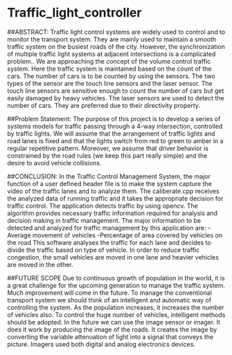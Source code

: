 # Traffic_light_controller

##ABSTRACT:
Traffic light control systems are widely used to control and to monitor the transport
system. They are mainly used to maintain a smooth traffic system on the busiest roads
of the city. However, the synchronization of multiple traffic light systems at adjacent
intersections is a complicated problem.. We are approaching the concept of the volume
control traffic system. Here the traffic system is maintained based on the count of the
cars. The number of cars is to be counted by using the sensors. The two types of the
sensor are the touch line sensors and the laser sensor. The touch line sensors are
sensitive enough to count the number of cars but get easily damaged by heavy
vehicles. The laser sensors are used to detect the number of cars. They are preferred
due to their directivity property.

##Problem Statement:
The purpose of this project is to develop a series of systems models for
traffic passing through a 4-way intersection, controlled by traffic lights. We
will assume that the arrangement of traffic lights and road lanes is fixed and
that the lights switch from red to green to amber in a regular repetitive
pattern. Moreover, we assume that driver behavior is constrained by the
road rules (we keep this part really simple) and the desire to avoid vehicle
collisions.

##CONCLUSION:
In the Traffic Control Management System, the major function of a user defined header file is to
make the system capture the video of the traffic lanes and to analyze them. The caliberate.cpp
receives the analyzed data of running traffic and it takes the appropriate decision for traffic
control. The application detects traffic by using opencv. The algorithm provides necessary traffic
information required for analysis and decision making in traffic management. The major
information to be detected and analyzed for traffic management by this application are:
-Average movement of vehicles
-Percentage of area covered by vehicles on the road
This software analyses the traffic for each lane and decides to divide the traffic based on type of
vehicle. In order to reduce traffic congestion, the small vehicles are moved in one lane and
heavier vehicles are moved in the other.

##FUTURE SCOPE
Due to continuous growth of population in the world, it is a great challenge for the
upcoming generation to manage the traffic system. Much improvement will come in the
future.
To manage the conventional transport system we should think of an intelligent and
automatic way of controlling the system. As the population increases, it increases the
number of vehicles also. To control the huge number of vehicles, intelligent methods
should be adopted.
In the future we can use the image sensor or imager. It does it work by producing the
image of the roads. It creates the image by converting the variable attenuation of light
into a signal that conveys the picture. Imagers used both digital and analog electronics
devices.
